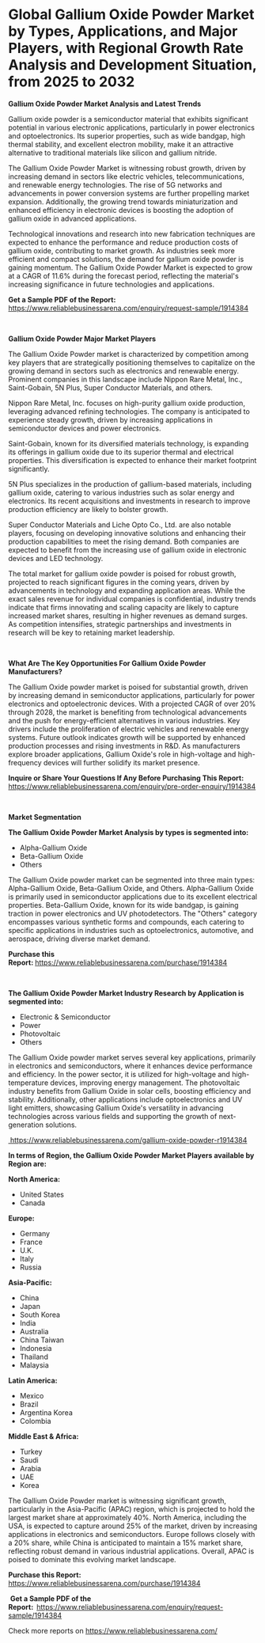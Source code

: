 <p><h1>Global Gallium Oxide Powder Market by Types, Applications, and Major Players, with Regional Growth Rate Analysis and Development Situation, from 2025 to 2032</h1></p><p><strong>Gallium Oxide Powder Market Analysis and Latest Trends</strong></p>
<p><p>Gallium oxide powder is a semiconductor material that exhibits significant potential in various electronic applications, particularly in power electronics and optoelectronics. Its superior properties, such as wide bandgap, high thermal stability, and excellent electron mobility, make it an attractive alternative to traditional materials like silicon and gallium nitride.</p><p>The Gallium Oxide Powder Market is witnessing robust growth, driven by increasing demand in sectors like electric vehicles, telecommunications, and renewable energy technologies. The rise of 5G networks and advancements in power conversion systems are further propelling market expansion. Additionally, the growing trend towards miniaturization and enhanced efficiency in electronic devices is boosting the adoption of gallium oxide in advanced applications.</p><p>Technological innovations and research into new fabrication techniques are expected to enhance the performance and reduce production costs of gallium oxide, contributing to market growth. As industries seek more efficient and compact solutions, the demand for gallium oxide powder is gaining momentum. The Gallium Oxide Powder Market is expected to grow at a CAGR of 11.6% during the forecast period, reflecting the material's increasing significance in future technologies and applications.</p></p>
<p><strong>Get a Sample PDF of the Report:&nbsp;</strong> <a href="https://www.reliablebusinessarena.com/enquiry/request-sample/1914384?utm_campaign=3261&utm_medium=2&utm_source=Github&utm_content=ia&utm_term=01042025&utm_id=gallium-oxide-powder">https://www.reliablebusinessarena.com/enquiry/request-sample/1914384</a></p>
<p>&nbsp;</p>
<p><strong>Gallium Oxide Powder Major Market Players</strong></p>
<p><p>The Gallium Oxide Powder market is characterized by competition among key players that are strategically positioning themselves to capitalize on the growing demand in sectors such as electronics and renewable energy. Prominent companies in this landscape include Nippon Rare Metal, Inc., Saint-Gobain, 5N Plus, Super Conductor Materials, and others.</p><p>Nippon Rare Metal, Inc. focuses on high-purity gallium oxide production, leveraging advanced refining technologies. The company is anticipated to experience steady growth, driven by increasing applications in semiconductor devices and power electronics. </p><p>Saint-Gobain, known for its diversified materials technology, is expanding its offerings in gallium oxide due to its superior thermal and electrical properties. This diversification is expected to enhance their market footprint significantly.</p><p>5N Plus specializes in the production of gallium-based materials, including gallium oxide, catering to various industries such as solar energy and electronics. Its recent acquisitions and investments in research to improve production efficiency are likely to bolster growth.</p><p>Super Conductor Materials and Liche Opto Co., Ltd. are also notable players, focusing on developing innovative solutions and enhancing their production capabilities to meet the rising demand. Both companies are expected to benefit from the increasing use of gallium oxide in electronic devices and LED technology.</p><p>The total market for gallium oxide powder is poised for robust growth, projected to reach significant figures in the coming years, driven by advancements in technology and expanding application areas. While the exact sales revenue for individual companies is confidential, industry trends indicate that firms innovating and scaling capacity are likely to capture increased market shares, resulting in higher revenues as demand surges. As competition intensifies, strategic partnerships and investments in research will be key to retaining market leadership.</p></p>
<p>&nbsp;</p>
<p><strong>What Are The Key Opportunities For Gallium Oxide Powder Manufacturers?</strong></p>
<p><p>The Gallium Oxide powder market is poised for substantial growth, driven by increasing demand in semiconductor applications, particularly for power electronics and optoelectronic devices. With a projected CAGR of over 20% through 2028, the market is benefiting from technological advancements and the push for energy-efficient alternatives in various industries. Key drivers include the proliferation of electric vehicles and renewable energy systems. Future outlook indicates growth will be supported by enhanced production processes and rising investments in R&D. As manufacturers explore broader applications, Gallium Oxide's role in high-voltage and high-frequency devices will further solidify its market presence.</p></p>
<p><strong>Inquire or Share Your Questions If Any Before Purchasing This Report:</strong> <a href="https://www.reliablebusinessarena.com/enquiry/pre-order-enquiry/1914384?utm_campaign=3261&utm_medium=2&utm_source=Github&utm_content=ia&utm_term=01042025&utm_id=gallium-oxide-powder">https://www.reliablebusinessarena.com/enquiry/pre-order-enquiry/1914384</a></p>
<p>&nbsp;</p>
<p><strong>Market Segmentation</strong></p>
<p><strong>The Gallium Oxide Powder Market Analysis by types is segmented into:</strong></p>
<p><ul><li>Alpha-Gallium Oxide</li><li>Beta-Gallium Oxide</li><li>Others</li></ul></p>
<p><p>The Gallium Oxide powder market can be segmented into three main types: Alpha-Gallium Oxide, Beta-Gallium Oxide, and Others. Alpha-Gallium Oxide is primarily used in semiconductor applications due to its excellent electrical properties. Beta-Gallium Oxide, known for its wide bandgap, is gaining traction in power electronics and UV photodetectors. The "Others" category encompasses various synthetic forms and compounds, each catering to specific applications in industries such as optoelectronics, automotive, and aerospace, driving diverse market demand.</p></p>
<p><strong>Purchase this Report:&nbsp;</strong><a href="https://www.reliablebusinessarena.com/purchase/1914384?utm_campaign=3261&utm_medium=2&utm_source=Github&utm_content=ia&utm_term=01042025&utm_id=gallium-oxide-powder">https://www.reliablebusinessarena.com/purchase/1914384</a></p>
<p>&nbsp;</p>
<p><strong>The Gallium Oxide Powder Market Industry Research by Application is segmented into:</strong></p>
<p><ul><li>Electronic & Semiconductor</li><li>Power</li><li>Photovoltaic</li><li>Others</li></ul></p>
<p><p>The Gallium Oxide powder market serves several key applications, primarily in electronics and semiconductors, where it enhances device performance and efficiency. In the power sector, it is utilized for high-voltage and high-temperature devices, improving energy management. The photovoltaic industry benefits from Gallium Oxide in solar cells, boosting efficiency and stability. Additionally, other applications include optoelectronics and UV light emitters, showcasing Gallium Oxide's versatility in advancing technologies across various fields and supporting the growth of next-generation solutions.</p></p>
<p><a href="https://www.reliablebusinessarena.com/gallium-oxide-powder-r1914384?utm_campaign=3261&utm_medium=2&utm_source=Github&utm_content=ia&utm_term=01042025&utm_id=gallium-oxide-powder">&nbsp;https://www.reliablebusinessarena.com/gallium-oxide-powder-r1914384</a></p>
<p><strong>In terms of Region, the Gallium Oxide Powder Market Players available by Region are:</strong></p>
<p>
    <p> <strong> North America: </strong>
        <ul>
            <li>United States</li>
            <li>Canada</li>
        </ul>
        </p> 
    <p> <strong> Europe: </strong>
        <ul>
            <li>Germany</li>
            <li>France</li>
            <li>U.K.</li>
            <li>Italy</li>
            <li>Russia</li>
        </ul>
        </p> 
    <p> <strong> Asia-Pacific: </strong>
        <ul>
            <li>China</li>
            <li>Japan</li>
            <li>South Korea</li>
            <li>India</li>
            <li>Australia</li>
            <li>China Taiwan</li>
            <li>Indonesia</li>
            <li>Thailand</li>
            <li>Malaysia</li>
        </ul>
        </p> 
    <p> <strong> Latin America: </strong>
        <ul>
            <li>Mexico</li>
            <li>Brazil</li>
            <li>Argentina Korea</li>
            <li>Colombia</li>
        </ul>
        </p> 
    <p> <strong> Middle East & Africa: </strong>
        <ul>
            <li>Turkey</li>
            <li>Saudi</li>
            <li>Arabia</li>
            <li>UAE</li>
            <li>Korea</li>
        </ul>
    </p>
    </p>
<p><p>The Gallium Oxide Powder market is witnessing significant growth, particularly in the Asia-Pacific (APAC) region, which is projected to hold the largest market share at approximately 40%. North America, including the USA, is expected to capture around 25% of the market, driven by increasing applications in electronics and semiconductors. Europe follows closely with a 20% share, while China is anticipated to maintain a 15% market share, reflecting robust demand in various industrial applications. Overall, APAC is poised to dominate this evolving market landscape.</p></p>
<p><strong>Purchase this Report: </strong><a href="https://www.reliablebusinessarena.com/purchase/1914384?utm_campaign=3261&utm_medium=2&utm_source=Github&utm_content=ia&utm_term=01042025&utm_id=gallium-oxide-powder">https://www.reliablebusinessarena.com/purchase/1914384</a></p>
<p>&nbsp;<strong>Get a Sample PDF of the Report:&nbsp;&nbsp;</strong><a href="https://www.reliablebusinessarena.com/enquiry/request-sample/1914384?utm_campaign=3261&utm_medium=2&utm_source=Github&utm_content=ia&utm_term=01042025&utm_id=gallium-oxide-powder">https://www.reliablebusinessarena.com/enquiry/request-sample/1914384</a></p>
<p><strong></strong></p>
<p>Check more reports on <a href="https://www.reliablebusinessarena.com/?utm_campaign=3261&utm_medium=2&utm_source=Github&utm_content=ia&utm_term=01042025&utm_id=gallium-oxide-powder">https://www.reliablebusinessarena.com/</a></p>